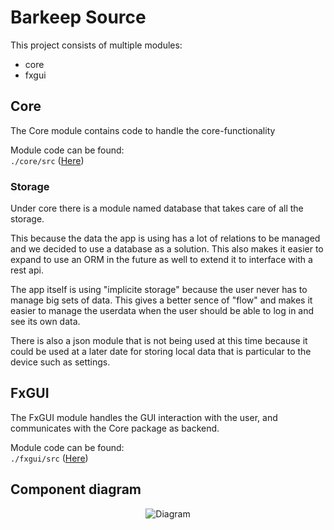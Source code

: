 # Barkeep Source

This project consists of multiple modules:

- core
- fxgui

## Core

The Core module contains code to handle the core-functionality

Module code can be found:\
`./core/src` ([Here](https://gitlab.stud.idi.ntnu.no/it1901/groups-2020/gr2011/gr2011/-/tree/master/BarKeep/core/src))

### Storage

Under core there is a module named database that takes care of all the storage.

This because the data the app is using has a lot of relations to be managed and we decided
to use a database as a solution. This also makes it easier to expand to use an ORM in the future
as well to extend it to interface with a rest api.


The app itself is using "implicite storage" because the user never has to manage big sets of data.
This gives a better sence of "flow" and makes it easier to manage the userdata when the user should
be able to log in and see its own data.

There is also a json module that is not being used at this time because it could be used at a later date for
storing local data that is particular to the device such as settings.


## FxGUI

The FxGUI module handles the GUI interaction with the user,
and communicates with the Core package as backend.

Module code can be found:\
`./fxgui/src` ([Here](https://gitlab.stud.idi.ntnu.no/it1901/groups-2020/gr2011/gr2011/-/tree/master/BarKeep/fxgui/src))


## Component diagram

<p align="center"><img src="http://www.plantuml.com/plantuml/png/TL5DQm8n4BtFhnZIyruyYeZrGoe52rfFonxoCThTpMP24g4W-z-R5OL5w1n2vhtalPVC8YOPqhMpuALkvOLGQ0uay0Q8fPAX9V8L5gmQqYaEe959AXafe-Wfn3ecSfe0oYQogt0sstF2KoGpdqCFuDWGYlFlvLeFikMANGfiRRwQ3nS5bk_ULozuWK_7LtnicTNX6GV5nmGVpIF_cQsXWE9RAajHe8nerC3aAa_7pU6ORTU7tVvpsEo-JddT7dQR_JhtYFrTV_pUOZu8JB4nIaz_9W2nhPsNGNQekVFioAKRR7FW5LiEuv_0j-MzOCd1KFYVxs51pkI9_040" alt="Diagram"></p>